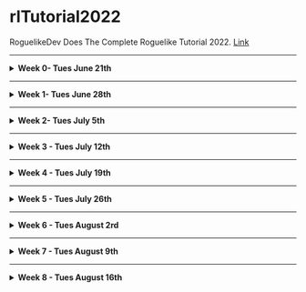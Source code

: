 # rlTutorial2022
RoguelikeDev Does The Complete Roguelike Tutorial 2022. [Link](https://www.reddit.com/r/roguelikedev/comments/vhfsda/roguelikedev_does_the_complete_roguelike_tutorial/)

- - -

<details>
<summary><b>Week 0- Tues June 21th</b></summary>

Bolerplate code. Here you can find the partial source: [tag](https://github.com/samelinux/rlTutorial2022/releases/tag/week0)

- [keyboard.c](keyboard.c)

  This file contains some functions to easly setup, reset and use the keyboard.

- [macro.h](macro.h)

  This fail contains just some macro that could be usefull in the future

- [main.c](main.c)

  This file contains the main function of the program and for now it's just a placeholder to show some "engine" functionality

- [position.c](position.c)

  This file contains a rough implementation of 2d positions structure and functions, we will expand this during the tutorial ... or we can scrapp it if not usefull

- [random.c](random.c)

  This file contains a straight copy and paste of a Lehmer random number generation function from wikipedia and some utility.
  
  We will mostly only use two functions randomSetup and randomDice

- [screen.c](screen.c)

  This file contains a rough and semplified ncurses implementation with way less functions but way easier to understand.
  
  It is base on ansi escape codes which is a fancy way to say "codes to instruct the terminal on how to draw things".
  
  With this you can print character and string anywhere on the terminal using foreground and background colors ... i think this will be enough for the tutorial, but we can expand this if we need to.

- [signal.c](signal.c)

  This file contains some code to help people which are less familiar with C debug some crashes.
  
  Nothing special, it just register some callback for handling signals the operating system may throw at your game in case we write something wrong (think of it as a way more destructive try/catch which always and with a crash and a stack trace 8p ).

- [time.c](time.c)

  This file contains just a function to get the current timestamp in milliseconds, it may come handy to profile some map generation/pathfinding algorithm.
  
  I'm not 100% sure we will need this, but if costs nothing to have it laying around.

</details>

- - -

<details>
<summary><b>Week 1- Tues June 28th</b></summary>

<details>
<summary> Part 0 - Setting Up </summary>

  - Build automation

    We will use [make] to automate the building process. You can find it [here](https://www.gnu.org/software/make/) but it can be already installed on your system if you choose to install some developer tool (Xcode on macos, gcc toolchain on linux)

  - Compiler

    We will use [gcc] to compile our code. You can find it [here](https://gcc.gnu.org/install/) but it come as a package in most linux distribution and as part of Xcode on macos.

  - Editor

    To edit your code you can use any editor you like, i personally use [vim](https://www.vim.org/) but [clion](https://www.jetbrains.com/clion/), [visual studio code](https://code.visualstudio.com/) and [Xcode](https://developer.apple.com/xcode/) are good alternatives.

  - Terminal

    All linux distro and macos come with a preinstalled terminal.
    
    I'm pretty sure you can use any terminal you want as long as it supports at last the original ansi 8 colors specification.

 - Testing the environment

   To test your environment you can use the boilerplate code i created in week 0 which you can find [here](https://github.com/samelinux/rlTutorial2022/releases/tag/week0).
   - Download the zip and unpack it (or checkout the project and then checkout the week0 tag)
   - open your favorite terminal and move to the code directory (using the command 'cd')
   - start the build using the command 'make'
   - start the compiled program with the command './target'
   If all went right you should see something like this:
   
- Result

   ![part0 001](https://github.com/samelinux/rlTutorial2022/raw/main/images/part0_001.png "Part 0 screenshot")

</details>

<details>
<summary> Part 1 - Drawing the '@' symbol and moving it around </summary>

You can find the code from Week 1, Part 1 [here](https://github.com/samelinux/rlTutorial2022/releases/tag/week1part1).

- Player structure

  We start by creating a structure to represent the player and give it a name.
  
  For now we just need his coordinates, but we will add property to the player structure as we go on.
```c
struct player_t
{
 int x;
 int y;
};
typedef struct player_t player_t;
```

- Player input handling

  Next we need a way to work with a player: initialize it and modify it base on the game and the player state.
  
  For now playerInit just set the player coordinates to 0, but later we will add more properties initializations (like hit point, stat values, ...).
  
  Since the player is basycally just composed of his coordinates, playerHandleInput just handle the input to move the player around.
  
  Since there's no world player movements are free, no collision, no enemies to attack, ... not much to do.
  
  For this purpose we have created two functions:
```c
void playerInit(player_t* player);
void playerHandleInput(player_t* player,char input);
```

- main flow

  The next thing to do is to modify the main function to implement a minimalistic game loop: display the player, move the player base on his input and quit.
  
  As you can see the code is quite commented so i'll not go much into datails on the implementation or the code itself, you can download each week and each part separately and take a look/play with it.
  
  All this logic is implemented in
```c
while(command!='q')
 {
  //clear the screen
  screenClear();

  //draw the player and a hint on how to quit
  screenPut(player.x,player.y,'@');
  screenPrint(0,screenHeight,"Press 'q' to quit");

  //get player input
  command=keyboardRead();
  //handle the input based on game/player status
  playerHandleInput(&player,command);
 }
```

- Extra

  I've uniformed all "libraries" init/deinit function names to have the same structure.
  
  I've added an init and a deinit function to screen basically to hide/show the terminal cursor and clear the screen/attributes (this is just a convenience)
  
  I've also added some comments to some file ... expect this since sometime i'll forget to add all comments 8p
  
- Result

  ![part1 001](https://github.com/samelinux/rlTutorial2022/raw/main/images/part1_001.png "Part 1 screenshot")

</details>

</details>

- - -

<details>
<summary><b>Week 2- Tues July 5th</b></summary>

<details>
<summary> Part 2 - The generic Entity, the render functions, and the map </summary>

You can find the code from Week 2, Part 2 [here](https://github.com/samelinux/rlTutorial2022/releases/tag/week2part2).

- [main.c](main.c)

  In Part2 we added map and monster to the main loop (for now just initialization and drawing). We also removed the player variable since we're going to isolate it inside [player.c](player.c)
  
- [player.c](player.c)

  We moved the player variable here and modified all functions accordingly. Also we've added two checks during player movements:
  
  1. map boundaries to limit the player movements inside the map
  2. tile walkable flag to to limit the player movements on walkable tiles
  
  We also added a convenience function to render the player
  
- [map.c](map.c)

  This file will contain all map related functions and data types.
  
  Take a look at [map.c](map.c) to have a better understanding of all map related functions, they are quite commented.
  
  For now all maps data types we need are:
```c
enum mapType_t
{
 MAP_NONE=0,
 MAP_EMPTY,
 MAP_SAMPLE,
 MAP_MAX,
};
typedef enum mapType_t mapType_t;
```
  This enum is basically a list of all "buildable" maps.
```c
struct map_t
{
 mapType_t type;
 tile_t tiles[MAP_WIDTH*MAP_HEIGHT];
};
typedef struct map_t map_t;
```
  This struct is the representation of a map containing its type and all its tiles.
  
- [mapSample.c](mapSample.c)

  To separate all map types on their own file we created the file so we can implement the "building" of MAP_SAMPLE maps type. There's not much going on for now, this is just a basic map, we will add more in Part3
  
- [monster.c](monster.c)

  This file will contain all single monster related functions and data type. Here we will implement combat, movement and the fundation of a single monster AI.
  
  For now we wrote some simple functions like monsterInit to initialize a monster based on its type.
  
  There are also a "family" of functions, that we will expand in the future, which basically act as a "database" of monster property like monsterGlyph and monsterColor.
  
  In [monster.h](monster.h) we will define all monster data type like:
```c
enum monsterType_t
{
 MONSTER_NONE=0,
 MONSTER_RAT,
 MONSTER_MAX,
};
typedef enum monsterType_t monsterType_t;
```
  Which is basically a list of all existing monster in the game.
```c
struct monster_t
{
 monsterType_t type;
 int16_t x;
 int16_t y;
 char glyph;
 int8_t color;
};
typedef struct monster_t monster_t;
```
  Which is the representation of a single monster with all its characteristics
  
- [monsters.c](monsters.c)

  This file will contain functions related to all existing monsters like start their turn, render them, add/remove a monster from existence, ...
  
- [tile.c](tile.c)

  This file will contain all tile related functions and data types.
  
  Take a look at [tile.c](tile.c) to have a better understanding of all tiles related functions, they are quite commented.

  We added some function to work with tiles like tileInit which initialize a tile based on its type and, as we did with [monster.c](monster.c), a family of functions, that we will expand in the future, which basically act as a "database" of tiles property like tileGlyph, tileFGColor, tileBGColor, tileWalkable and tileBlockFOV.
  
  For now, all tiles data types we need are:
```c
enum tileType_t
{
 TILE_NONE=0,
 TILE_FLOOR,
 TILE_WALL,
 TILE_MAX,
};
typedef enum tileType_t tileType_t;
```
  Which is basically a list of all existing tile type in the game (we will add TILE_WATER, TILE_LAVA, ... for example)
```c
struct tile_t
{
 tileType_t type;
 char glyph;
 int8_t fgColor;
 int8_t bgColor;
 bool walkable;
 bool blockFOV;
};
typedef struct tile_t tile_t;
```
  Which is the representation of a single tile with all its characteristics
  
- Result

  ![part2 001](https://github.com/samelinux/rlTutorial2022/raw/main/images/part2_001.png "Part 2 screenshot")
  
</details>

<details>
<summary> Part 3 - Generating a dungeon </summary>

You can find the code from Week 2, Part 3 [here](https://github.com/samelinux/rlTutorial2022/releases/tag/week2part3).

- [mapCave.c](mapCave.c)

  The big changes of Part 3 are all in this file. This is part of a family of files that we will expand to implement other types of map.
  
  The main and only functions in this type of files is in the form map(TYPE)Build which is responsable of building the type of map we want, in this case a cave.
  
  To build a cave we use a model called "cellular automata", to know more about them take a look here: [wikipedia](https://en.wikipedia.org/wiki/Cellular_automaton). 
  Maybe you are familiar with [Conway's game of life](https://en.wikipedia.org/wiki/Conway%27s_Game_of_Life) which you can play around with [here](https://playgameoflife.com/) ... to generate caves we simply change the rules!
  
  Take a look at [mapCave.c](mapCave.c) to have a better understanding of how we implemented a cellular automata and how we used it to generate our map.
  
- [monster.c](monster.c) and [player.c](player.c)

  We had to modify how we place entities in the map since now not all tiles are walkable and we do not want to bury alive neither monsters nor the player.
  
- position.c

  I choose to remove position_t and its relative files from the project since this is a tutorial and I want to keep things as simple as possible.
  
- [map.c](map.c)

  We added some convenience functions inside the map basic file to ease maps generation, the most important being [mapIsConnected](https://github.com/samelinux/rlTutorial2022/blob/9facbc8874a7a542177c1b25e88f33ccb71972be/map.c#L68) which we use to ensure our maps are fully connected.
  
- [signal.c](signal.c)

  We added a special signal handler for SIGINT so when the player press ctrl+c to halt the game we do not leave the terminal and the screen messed up (I noticed that when closing with ctrl+c the cursor did not become visible again).
  
- Result

  ![part3 001](https://github.com/samelinux/rlTutorial2022/raw/main/images/part3_001.png "Part 3 screenshot")

</details>

</details>

- - -

<details>
<summary><b>Week 3 - Tues July 12th</b></summary>

<details>
<summary> Part 4 - Field of View </summary>

You can find the code from Week 3, Part 4 [here](https://github.com/samelinux/rlTutorial2022/releases/tag/week3part4).

- [bresenham.c](bresenham.c)

  added a "line drawing" function wich for now is only used to calculate the player field of view inside the map. This uses the Bresenham's line algorithm that calculate "digital" lines (digital intended as pixel perfect, without antialiasing).

  I'm not going much into details about the algorithm itself since it is explained quite well in its [wikipedia page](https://en.wikipedia.org/wiki/Bresenham%27s_line_algorithm).
  
  We use it to trace lines from the player position to each tile inside his line of sight distance, checking whatever an unobstructed line can be made (without hitting any wall for now, but in the future there could be other tiles/object that block the line of sight). The set of tiles which a player can see it's called his field of view.
  
- [macro.h](macro.h)

  added math.h to the import since is uses the sqrt function. Now it generates a compiler error because we are using the distance macro. Before, since macro are exapanded in place (literally sobstituting the defined "string" for the "difining" string) this was not a problem.

- [main.c](main.c)

  We added field of view reset and calculation inside the main loop. This refresh the player field of view after each action giving us the opportunity to explore the map instead of having it fully visible from the start.
 
- [map.c](map.c)

  We added mapResetFOV to reset the tiles visible attribute so we can calculate the player field of view "fresh" each turn. This basically set all tiles in the map as non visible, afther this function you should always call playerCalculateFOV otherwise no tile will be visible on the next map rendering call.
  
  We modified the render function to render only visible and seen tiles. Now that a player has his own filed of view we can fully render only the tiles he sees and the tile marked as "to be remembered" (more on this later). As said before, this create a nice feel ofexploration and a character memory of the map, almost as if the here draws the maps edge while exploting to remember the way back.
  
- [monster.c](monster.c)

  I added a missing return at end of file (my OCD was tilting).
  
- [monsters.c](monsters.c)

  We modified the render function to render only visible monsters (a visible monster is one staying on a visible tile). This create the uncertainty of knowing the position of monsters outside the player field of view, is the monster still there?
 
- [player.c](player.c)

  We adde playerCalculateFOV which calcuate the actual player field of view inside the map. As said before this has to be called, almost always, in pairs with mapResetFOV to have a "fresh" field of view each turn. No one is forcing you to only call playerCalculateFOV and never cal mapResetFOV, this will generate a prefect memory of the map from the player prospective! Try it!
  
- [tile.c](tile.c)

  We added visible and seen property to all tiles (to implement field of view and map memory). visible is used to mark a tile actually visible from the player point of view while seen is used to implement character memory: an hero in a dungeon can not remember all the map details, just the walls outline to track his way back.
  
  We added tileRememberViewed to implement map memory on a tileType_t basis, with this we can have the character remember only important tiles (for now only walls) which the player can use at his own advantage (think about remembering traps position ...).

- Result

   ![part4 001](https://github.com/samelinux/rlTutorial2022/raw/main/images/part4_001.png "Part 4 screenshot")

</details>

<details>
<summary> Part 5 - Placing Enemies and kicking them (harmlessly) </summary>

You can find the code from Week 3, Part 5 [here](https://github.com/samelinux/rlTutorial2022/releases/tag/week3part5).

- [main.c](main.c)

  We moved some code to have more consistent logic blocks, now the "engine" initialization is all in one block.

  We removed the rat generation we used in past weeks, we do not need it anymore since we are generating way more monsters to make floors more "enjoyable". For now monsters generation is done inside [map.c](map.c) but we can move it inside map types specific files so we can customize each floor.

  We added monster turns handling when the player takes a turn ... this seems fair even if, for now, monsters have no artificial intelligence so they do nothing 8)

- [map.c](map.c)

  We added monsters spawn after map generation by adding a call to [monsterPoolSpawn](https://github.com/samelinux/rlTutorial2022/blob/e7e9f8955dce594fcc1f761e361e6ad6a3e3bdf5/map.c#L28) after generating the map. This, as said before, can be moved in map types specific files so we can customize each floor.

  We added a check in map coordinates randomization so we do not pick monsters occupied tiles. This is usefull when searching for a coordinate to spawn (or teleport) the player and for spawning monsters (so we do not pile up them!).

- [monsters.c](monsters.c)

  We removed the file to keep the code simpler, we do not need to separate single monster functions from multi-monsters functions.

- [monster.c](monster.c)

  We renamed some functions (which where in monsters.c) to make it clear that they are "pool functions" (monsterPoolInit for example which initialize the pool of monsters). This is not necessary, but i think this is better from a tutorial prospective.

  We added a name to monsters and loaded it in monsterInit. This way we can better comunicate to the player what monsters are doing and what the player is interacting with.

  We changed some monsterType_t character representation to '?' so we see if we miss a case in monsterGlyph. If you add more monster types and forget to add their case in [monsterGlyph](https://github.com/samelinux/rlTutorial2022/blob/e7e9f8955dce594fcc1f761e361e6ad6a3e3bdf5/monster.c#L38) you will see a '?' instead of a blank tile, this is way easier to spot.

  We added two type of new monsters: orc and troll.

  We added monsterPoolSpawn which is used during map generation to popolate floors and, as said before, we can move it inside map types specific files so we can customize each floor. For now it is way easier to have it centralizedin just one point, but feel free to try having a different number of monsters for each different map type.

  We added monsterPoolAt to easly retrive monsters given their coordinates, this is usefull when checking for player movements but also while spawning monsters.

  We added monsterPoolHandleTurn which generate a new turn for all monsters when the player takes a turn ... this is fair because monsters have thier right too!
  
- player.c/h

  We modified playerHandleInput to return a boolean value which inform the main loop that the player has or has not taken a turn so we can make monster take their turns. For now all player actions generate a new turn, but in the future we can have actions that do not take a turn: think about a player wanting to look at his surrounding, it makes sense that this action should not consume a turn.

  We added the basics to implement "bump combat" in playerHandleInput, if the player moves toward a monster occupied tile then he attack the monsters instead of moving. This is basically all we need to implement hand-to-hand combat ... it is taht simple!

- tile.c

  We changed some tileType_t character representation to '?' so we see if we miss a case in tileGlyph. Take a look above at the comments for monster.c to better understand why.
  
- Result

  ![part5 001](https://github.com/samelinux/rlTutorial2022/raw/main/images/part5_001.png "Part 5 screenshot")

</details>

</details>

- - -

<details>
<summary><b>Week 4 - Tues July 19th</b></summary>

<details>
<summary> Part 6 - Doing (and taking) some damage </summary>

You can find the code from Week 4, Part 6 [here](https://github.com/samelinux/rlTutorial2022/releases/tag/week4part6).

- general

  I changed all the #include directives to be more precise. Until now there
   where no problems including all the necessary header inside other header
   files, but now we have some header cycles. To avoid any further problem,
   now each source/header file include only the needed headers.

   I also changed some memset parameters, they worked anyway but with this
    changes the call is more correct.

- [keyboard.c](keyboard.c)

  We added support for numpad movement and for diagonal movement while using
   arrows via home,end,pageUp and pageDown.

- [macro.h](macro.h)

  Since distance uses sqrt which returns a double I added a cast to int16_t
   so it should not cause any problems with conversion.

- [main.c](main.c)

  I removed a unnecessary mapResetFOV since it is already done in
   playerCalculateFOV.

- [map.c](map.c)

  We added an implementatio of Dijkstra map to perform monsters pathfinding.
   You can learn more about Dijkstra maps on [roguebasin](http://www.roguebasin.com/index.php/Dijkstra_Maps_Visualized) and on [wikipedia](https://en.wikipedia.org/wiki/Dijkstra%27s_algorithm).

   Basically we create three functions to clear and compute Dijkstra maps and
   to retrive its values.

- [monster.c](monster.c)

  We added some stats to monsters: maxHitPoints, hitPoints, attack and
   defence. These stats are used to implement the combat which, for now, is
   quite easy and completly predictable.

  We also added the Dijkstra map calculation before each monsters turn because
   other monsters obstruct passing on the tile they occupy.

  Next we added a basic artificial intelligence to make monsters alive. For
   now they just move towards the player (using the Dijkstra maps pathfinding)
   and attack him when in reach.

  You can easly add other artificial inteligence, for example a
   MONSTER_AI_WANDER which just move randomly and attack the player if in
   reach. It is just a simpler MONSTER_AI_HOSTILE which does not take into
   account the pathfinding. Try it!

  To ease the creation of multiple monster artificial intelligence we added a
   function [monsterBestMoveToReachPlayer](https://github.com/samelinux/rlTutorial2022/blob/68ac51471761f2f1b154a388e320d5f9609f0823/monster.c#L227) which move the monster toward the
   players. This function will be usefull when wrinting more artificial
   intelligence.

- [player.c](player.c)

  We added the same monsters stats to the player: maxHitPoints, hitPoints,
   attack and defence. Now the player can attack monster and get attacked ...
   and eventually die.

  Since moveing in just in the four cardinal direction is limiting, tedious
   during exploration and monsters can move diagonally, we also added diagonal
   movement for the player.

  In [playerRender](https://github.com/samelinux/rlTutorial2022/blob/6fd26f54caf0567f42a5550dfbc6fd1b8f02c776/player.c#L116) we added an indication of the player hitPoints and
   maxHitPoints. For now it is writtein in the upper left corner of the screen
   over the map, in the next Part we will polish the interface and move it in
   a better place.

  We also added three functions to implement combat, one to calculate if a
   monster is in attack range, one to implement player to monster attacks and
   one to implement monster to player attack. I've decided to have them
   separate as the data structure to represent the player and the monsters so
   we can optimize more the single data structures to fit more its uses.
   The combat is quite simple: attacking a target deals (attacker attack
   stat)-(defender defence) damage. This is completely predictable, we will
   add some randomness in the future, for now it is more than enough to kill
   and be killed.
   One important note: dead monsters do not leave corpses because I am
   planning to implement them as item.

- [signal.c](signal.c)

  I added screenDeinit and keyboardDeinit inside [signalHandler](https://github.com/samelinux/rlTutorial2022/blob/6fd26f54caf0567f42a5550dfbc6fd1b8f02c776/signal.c#L47) so even in
  case of a crash the terminal should recover to its original settings.

- [monsterAIHostile.c](monsterAIHostile.c)

  In this file we added a basic "seek and destroy" artificial intelligence for
   our monsters. They will basically move toward the player and try to kill
   him. They do not need line of sight to start being aggressive and do not
   lose interest/will/sight ... they are basically the perfect killing
   machine!

  You can easly add more artificial intelligence in files named monsterAIXXX
   to create a family of files. For example you can create, as mentioned
   before, a monsterAIWander which make a monster wander through the level and
   switch to monsterAIHostile in case it sees the player (remember, if the
   player sees the monster, the opposite is also true!).

- Dijkstra map example

  By modifying the [mapRender](https://github.com/samelinux/rlTutorial2022/blob/6fd26f54caf0567f42a5550dfbc6fd1b8f02c776/map.c#L129) you can easly print the Dijkstra maps value
  (modulo 10 to have a clearer result) and visualize them directly in game.

  ![part6 001](https://github.com/samelinux/rlTutorial2022/raw/main/images/part6_001.png "Part 6 Dijkstra map example")

- Result

  As I said before, these monsters artificial intelligence are a little bit
   overtuned; they will find you anywhere in the level, they will surround you
   and they will kill you!

  ![part6 002](https://github.com/samelinux/rlTutorial2022/raw/main/images/part6_002.png "Part 6 screenshot")


</details>

<details>
<summary> Part 6.5 - Creating a better loop </summary>

You can find the code from Week 4, Part 6.5 [here](https://github.com/samelinux/rlTutorial2022/releases/tag/week4part6.5).

- [main.c](main.c)

  I deeply changed the main loop of the game by adding [player states](https://github.com/samelinux/rlTutorial2022/blob/e7496a7a7f56890988c6d74ce2d27f3e5947b6f2/player.h#L9).

  Player states are used to separate the input and update logic of various
   screen/logic block of the game into separate files and functions. For example
   the STATE_MAP handle all player input specific to the map screen which for
   now is just movement.

  We created the function [mainQuit](https://github.com/samelinux/rlTutorial2022/blob/e7496a7a7f56890988c6d74ce2d27f3e5947b6f2/main.c#L45) which can be used everywhere in the code
   to safetly exit the program, deinitializing all "engine" system and
   returning the terminal to its initial configuration.

- [map.c](map.c)

  We splitted the map initialization from the map generation and added a
   function to deinitialize the map. For now the [mapDeinit](https://github.com/samelinux/rlTutorial2022/blob/e7496a7a7f56890988c6d74ce2d27f3e5947b6f2/map.c#L24) function is now
   veryusefull because we allocate the map statically, but its utility will
   become clear in the future if we decide to allocate the map dinamically.

- [monster.c](monster.c)

  We adde a deinitialization function as in [map.c](map.c) for the monsters pool
   for the same reason.

- [player.c](player.c)

  We adde a deinitialization function as in [map.c](map.c) for the player for the
   same reason.

  We changed a bit how the player is initializaed.
  Now the [playerInit](https://github.com/samelinux/rlTutorial2022/blob/e7496a7a7f56890988c6d74ce2d27f3e5947b6f2/player.c#L19) function just setup the player state so the game start
   in the main menu screen.
  The [playerNewGame](https://github.com/samelinux/rlTutorial2022/blob/e7496a7a7f56890988c6d74ce2d27f3e5947b6f2/player.c#L32) function setup the player to start a new game, we will
   eventually create also a playerLoadGame function.

  [playerUpdate](https://github.com/samelinux/rlTutorial2022/blob/e7496a7a7f56890988c6d74ce2d27f3e5947b6f2/player.c#L44) is now just a wrapper which calls the correct stateXXXUpdate
   function. Also [playerRender](https://github.com/samelinux/rlTutorial2022/blob/e7496a7a7f56890988c6d74ce2d27f3e5947b6f2/player.c#L61) become a wrapper to the correct
   stateXXXRender function.
  This is quite usefull because let us separate various update and render code
   for the different screen/logic block of the game.

  We also added a state change in [playerAttackedBy](https://github.com/samelinux/rlTutorial2022/blob/e7496a7a7f56890988c6d74ce2d27f3e5947b6f2/player.c#L158) function to move the
   player to the game over screen if he reach 0 hit points.

- [stateGameOver.c](stateGameOver.c)

  This file contains the update and render function for the game over screen.

  [stateGameOverUpdate](https://github.com/samelinux/rlTutorial2022/blob/e7496a7a7f56890988c6d74ce2d27f3e5947b6f2/stateGameOver.c#L8) is quite simple, when the player press return move
   him to the main menu.

  [stateGameOverRender](https://github.com/samelinux/rlTutorial2022/blob/e7496a7a7f56890988c6d74ce2d27f3e5947b6f2/stateGameOver.c#L21) for now is also quite simple, it just prints "You
   died" in the middle of the screen. Note that we do not clear the screen
   in this state so the last map rendered remain visible and the player can see
   his last moment of life.

- [stateMainMenu.c](stateMainMenu.c)

  This file contains the update and render function for the main menu screen.
  It is just a basic main menu, but in the future we will add a real menu for
   the player to start a new game, load a saved one if present and maybe change
   some game options.

- [stateMap.c](stateMap.c)

  This file contains the update and render function for the main game screen.

  [stateMapUpdate](https://github.com/samelinux/rlTutorial2022/blob/e7496a7a7f56890988c6d74ce2d27f3e5947b6f2/stateMap.c#L11) handle all the input needed to let the player move in the
   map. In the future we will add others keys to let the player perform other
   actions like: access his backpack, examine the map, ...

  [stateMapRender](https://github.com/samelinux/rlTutorial2022/blob/e7496a7a7f56890988c6d74ce2d27f3e5947b6f2/stateMap.c#L113) just render the map. In the next part we will polish this
   screen to print more usefull informations.

</details>

<details>
<summary> Part 7 - Creating the Interface </summary>

You can find the code from Week 4, Part 7 [here](https://github.com/samelinux/rlTutorial2022/releases/tag/week4part7).

- [map.c](map.c)

  We modified the [mapRender]() function to render the map from a specific point
   of view. This enable us to render the map from the player perspective or,
   while examining the map, from a tile perspective.

- [monster.c](monster.c)

  We added a function to draw a monster from a specific point of view to be able
   to draw monster from the player perspective and from any tile perspective.
   This is usefull to implement the map examination command.

  We also modified [monsterPoolRender]() to take advantage of the new monster
   render function.

- [player.c](player.c)

  We added some field to the player structure to implement some nice feature.

  We added a journal for the player to read where every important event gets
   logged up to 100 events. In the map state, only the last few events get
   printed. To ease the reading we also added a state to view the full journal.
   To write to the journal we created the [playerLog]() function.
   Since now we have a journal, all combat event gets written to it instead of
   the terminal.

  We added two coordinates examineMapX and examineMapY which are used in the
   STATE_EXAMINE_MAP to move around the selection. This state is quite usefull
   for the player since it enables the player to move according to threats he
   spots on the map from further away.

  We also added a functon to render the player from a specific point of view.
   This function is used while examining the map to easly draw the player with
   inverted colors.

- [stateGameOver.c](stateGameOver.c)

  We added an hack in this state to have an updated map in the death screen so
   the player can see the killing blow log and his hit points after dieing.

- [stateMap.c](stateMap.c)

  We added two new command to the map screen: 'x' to eXamine the map and 'J' to
   view the Journal.

  The bulk of the UI update is in this state:

  1. we constrained the map to MAP_VIEWPORT_WIDTH x MAP_VIEWPORT_HEIGHT
  2. we move the player stats to the remaining space on the right
  3. we added the last lines of the journal in the remaining space under the map

- [tile.c](tile.c)

  We added a name to all tile so we can display it when the player examine map
   tiles.

  We also added a utility function to draw tiles.

- [stateExaminemap.c](stateExaminemap.c)

  This state handle all the game logic that let the player examine the map, from
   handling the input to move the selection, to drawing a modified versione of
   the map and some info on the selected tile. To have a better understanding of
   it take a look at the implementation, it is quite easy and indipendent from
   the rest of the code.

- [stateJournal.c](stateJournal.c)

  This state handle all the game logic that let the player view the full journal
   of the last 100 events, from handling the scrolling to drawing it. The code
   is very very simple, take a look at the file to have a better idea of how it
   works.

  This is a perfect example and should clarify why we created the states in
   first place: to separate the varius game block in separate files which are
   smaller and easier to understand.

- New UI result

  ![part7 001](https://github.com/samelinux/rlTutorial2022/raw/main/images/part7_001.png "Part 7 new UI")

- Examine command result

  ![part7 002](https://github.com/samelinux/rlTutorial2022/raw/main/images/part7_002.png "Part 7 examine command")

</details>

</details>

- - -

<details>
<summary><b>Week 5 - Tues July 26th</b></summary>

<details>
<summary> Part 8 - Items and Inventory </summary>

</details>

<details>
<summary> Part 9 - Ranged Scrolls and Targeting </summary>

</details>

</details>

- - -

<details>
<summary><b>Week 6 - Tues August 2rd</b></summary>

<details>
<summary> Part 10 - Saving and loading </summary>

</details>

<details>
<summary> Part 11 - Delving into the Dungeon </summary>

</details>

</details>

- - -

<details>
<summary><b>Week 7 - Tues August 9th</b></summary>

<details>
<summary> Part 12 - Increasing Difficulty </summary>

</details>

<details>
<summary> Part 13 - Gearing up </summary>

</details>

</details>

- - -

<details>
<summary><b>Week 8 - Tues August 16th</b></summary>

Share you game / Conclusion

</details>
